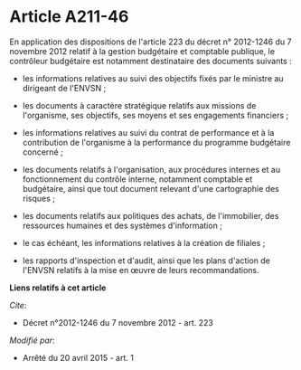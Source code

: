 # Article A211-46

En application des dispositions de l'article 223 du décret n° 2012-1246 du 7 novembre 2012 relatif à la gestion budgétaire et
comptable publique, le contrôleur budgétaire est notamment destinataire des documents suivants :

- les informations relatives au suivi des objectifs fixés par le ministre au dirigeant de l'ENVSN ;

- les documents à caractère stratégique relatifs aux missions de l'organisme, ses objectifs, ses moyens et ses engagements
financiers ;

- les informations relatives au suivi du contrat de performance et à la contribution de l'organisme à la performance du
programme budgétaire concerné ;

- les documents relatifs à l'organisation, aux procédures internes et au fonctionnement du contrôle interne, notamment
comptable et budgétaire, ainsi que tout document relevant d'une cartographie des risques ;

- les documents relatifs aux politiques des achats, de l'immobilier, des ressources humaines et des systèmes d'information ;

- le cas échéant, les informations relatives à la création de filiales ;

- les rapports d'inspection et d'audit, ainsi que les plans d'action de l'ENVSN relatifs à la mise en œuvre de leurs
recommandations.

**Liens relatifs à cet article**

_Cite_:

  - Décret n°2012-1246 du 7 novembre 2012 - art. 223

_Modifié par_:

  - Arrêté du 20 avril 2015 - art. 1
